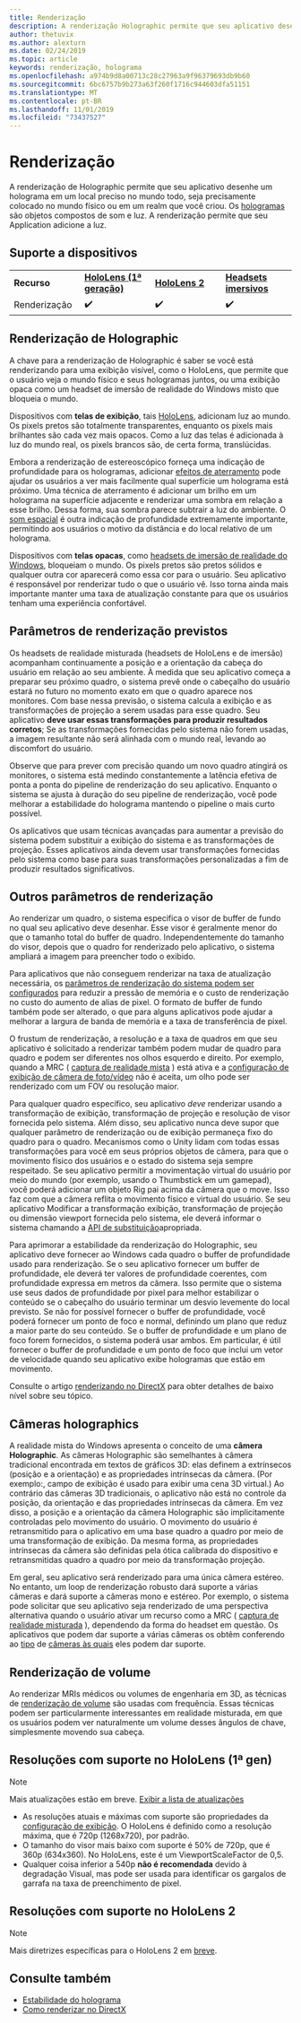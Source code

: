 ```yaml
---
title: Renderização
description: A renderização Holographic permite que seu aplicativo desenhe um holograma em um local preciso no mundo todo, seja com precisão no mundo físico ou em um realm que você criou.
author: thetuvix
ms.author: alexturn
ms.date: 02/24/2019
ms.topic: article
keywords: renderização, holograma
ms.openlocfilehash: a974b9d8a00713c28c27963a9f96379693db9b60
ms.sourcegitcommit: 6bc6757b9b273a63f260f1716c944603dfa51151
ms.translationtype: MT
ms.contentlocale: pt-BR
ms.lasthandoff: 11/01/2019
ms.locfileid: "73437527"
---
```

# <a name="rendering"></a>Renderização

A renderização de Holographic permite que seu aplicativo desenhe um holograma em um local preciso no mundo todo, seja precisamente colocado no mundo físico ou em um realm que você criou. Os [hologramas](hologram.md) são objetos compostos de som e luz. A renderização permite que seu Application adicione a luz.

## <a name="device-support"></a>Suporte a dispositivos

<table>
    <colgroup>
    <col width="25%" />
    <col width="25%" />
    <col width="25%" />
    <col width="25%" />
    </colgroup>
    <tr>
        <td><strong>Recurso</strong></td>
        <td><a href="hololens-hardware-details.md"><strong>HoloLens (1ª geração)</strong></a></td>
        <td><a href="https://docs.microsoft.com/hololens/hololens2-hardware"><strong>HoloLens 2</strong></td>
        <td><a href="immersive-headset-hardware-details.md"><strong>Headsets imersivos</strong></a></td>
    </tr>
     <tr>
        <td>Renderização</td>
        <td>✔️</td>
        <td>✔️</td>
        <td>✔️</td>
    </tr>
</table>

## <a name="holographic-rendering"></a>Renderização de Holographic

A chave para a renderização de Holographic é saber se você está renderizando para uma exibição visível, como o HoloLens, que permite que o usuário veja o mundo físico e seus hologramas juntos, ou uma exibição opaca como um headset de imersão de realidade do Windows misto que bloqueia o mundo.

Dispositivos com **telas de exibição**, tais [HoloLens](hololens-hardware-details.md), adicionam luz ao mundo. Os pixels pretos são totalmente transparentes, enquanto os pixels mais brilhantes são cada vez mais opacos. Como a luz das telas é adicionada à luz do mundo real, os pixels brancos são, de certa forma, translúcidas.

Embora a renderização de estereoscópico forneça uma indicação de profundidade para os hologramas, adicionar [efeitos de aterramento](interaction-fundamentals.md) pode ajudar os usuários a ver mais facilmente qual superfície um holograma está próximo. Uma técnica de aterramento é adicionar um brilho em um holograma na superfície adjacente e renderizar uma sombra em relação a esse brilho. Dessa forma, sua sombra parece subtrair a luz do ambiente. O [som espacial](spatial-sound.md) é outra indicação de profundidade extremamente importante, permitindo aos usuários o motivo da distância e do local relativo de um holograma.

Dispositivos com **telas opacas**, como [headsets de imersão de realidade do Windows](immersive-headset-hardware-details.md), bloqueiam o mundo. Os pixels pretos são pretos sólidos e qualquer outra cor aparecerá como essa cor para o usuário. Seu aplicativo é responsável por renderizar tudo o que o usuário vê. Isso torna ainda mais importante manter uma taxa de atualização constante para que os usuários tenham uma experiência confortável.

## <a name="predicted-rendering-parameters"></a>Parâmetros de renderização previstos

Os headsets de realidade misturada (headsets de HoloLens e de imersão) acompanham continuamente a posição e a orientação da cabeça do usuário em relação ao seu ambiente. À medida que seu aplicativo começa a preparar seu próximo quadro, o sistema prevê onde o cabeçalho do usuário estará no futuro no momento exato em que o quadro aparece nos monitores. Com base nessa previsão, o sistema calcula a exibição e as transformações de projeção a serem usadas para esse quadro. Seu aplicativo **deve usar essas transformações para produzir resultados corretos**; Se as transformações fornecidas pelo sistema não forem usadas, a imagem resultante não será alinhada com o mundo real, levando ao discomfort do usuário.

Observe que para prever com precisão quando um novo quadro atingirá os monitores, o sistema está medindo constantemente a latência efetiva de ponta a ponta do pipeline de renderização do seu aplicativo. Enquanto o sistema se ajusta à duração do seu pipeline de renderização, você pode melhorar a estabilidade do holograma mantendo o pipeline o mais curto possível.

Os aplicativos que usam técnicas avançadas para aumentar a previsão do sistema podem substituir a exibição do sistema e as transformações de projeção. Esses aplicativos ainda devem usar transformações fornecidas pelo sistema como base para suas transformações personalizadas a fim de produzir resultados significativos.

## <a name="other-rendering-parameters"></a>Outros parâmetros de renderização

Ao renderizar um quadro, o sistema especifica o visor de buffer de fundo no qual seu aplicativo deve desenhar. Esse visor é geralmente menor do que o tamanho total do buffer de quadro. Independentemente do tamanho do visor, depois que o quadro for renderizado pelo aplicativo, o sistema ampliará a imagem para preencher todo o exibido.

Para aplicativos que não conseguem renderizar na taxa de atualização necessária, os [parâmetros de renderização do sistema podem ser configurados](https://docs.microsoft.com/uwp/api/Windows.Graphics.Holographic.HolographicViewConfiguration#Windows_Graphics_Holographic_HolographicViewConfiguration) para reduzir a pressão de memória e o custo de renderização no custo do aumento de alias de pixel. O formato de buffer de fundo também pode ser alterado, o que para alguns aplicativos pode ajudar a melhorar a largura de banda de memória e a taxa de transferência de pixel.

O frustum de renderização, a resolução e a taxa de quadros em que seu aplicativo é solicitado a renderizar também podem mudar de quadro para quadro e podem ser diferentes nos olhos esquerdo e direito. Por exemplo, quando a MRC ( [captura de realidade mista](mixed-reality-capture.md) ) está ativa e a [configuração de exibição de câmera de foto/vídeo](https://docs.microsoft.com/uwp/api/Windows.Graphics.Holographic.HolographicViewConfigurationKind#Windows_Graphics_Holographic_HolographicViewConfigurationKind) não é aceita, um olho pode ser renderizado com um FOV ou resolução maior.

Para qualquer quadro específico, seu aplicativo *deve* renderizar usando a transformação de exibição, transformação de projeção e resolução de visor fornecida pelo sistema. Além disso, seu aplicativo nunca deve supor que qualquer parâmetro de renderização ou de exibição permaneça fixo do quadro para o quadro. Mecanismos como o Unity lidam com todas essas transformações para você em seus próprios objetos de câmera, para que o movimento físico dos usuários e o estado do sistema seja sempre respeitado. Se seu aplicativo permitir a movimentação virtual do usuário por meio do mundo (por exemplo, usando o Thumbstick em um gamepad), você poderá adicionar um objeto Rig pai acima da câmera que o move. Isso faz com que a câmera reflita o movimento físico e virtual do usuário. Se seu aplicativo Modificar a transformação exibição, transformação de projeção ou dimensão viewport fornecida pelo sistema, ele deverá informar o sistema chamando a [API de substituição](https://docs.microsoft.com/uwp/api/Windows.Graphics.Holographic.HolographicCameraPose#Windows_Graphics_Holographic_HolographicCameraPose)apropriada.

Para aprimorar a estabilidade da renderização do Holographic, seu aplicativo deve fornecer ao Windows cada quadro o buffer de profundidade usado para renderização. Se o seu aplicativo fornecer um buffer de profundidade, ele deverá ter valores de profundidade coerentes, com profundidade expressa em metros da câmera. Isso permite que o sistema use seus dados de profundidade por pixel para melhor estabilizar o conteúdo se o cabeçalho do usuário terminar um desvio levemente do local previsto. Se não for possível fornecer o buffer de profundidade, você poderá fornecer um ponto de foco e normal, definindo um plano que reduz a maior parte do seu conteúdo. Se o buffer de profundidade e um plano de foco forem fornecidos, o sistema poderá usar ambos. Em particular, é útil fornecer o buffer de profundidade e um ponto de foco que inclui um vetor de velocidade quando seu aplicativo exibe hologramas que estão em movimento.

Consulte o artigo [renderizando no DirectX](rendering-in-directx.md) para obter detalhes de baixo nível sobre seu tópico.

## <a name="holographic-cameras"></a>Câmeras holographics

A realidade mista do Windows apresenta o conceito de uma **câmera Holographic**. As câmeras Holographic são semelhantes à câmera tradicional encontrada em textos de gráficos 3D: elas definem a extrínsecos (posição e a orientação) e as propriedades intrínsecas da câmera. (Por exemplo:, campo de exibição é usado para exibir uma cena 3D virtual.) Ao contrário das câmeras 3D tradicionais, o aplicativo não está no controle da posição, da orientação e das propriedades intrínsecas da câmera. Em vez disso, a posição e a orientação da câmera Holographic são implicitamente controladas pelo movimento do usuário. O movimento do usuário é retransmitido para o aplicativo em uma base quadro a quadro por meio de uma transformação de exibição. Da mesma forma, as propriedades intrínsecas da câmera são definidas pela ótica calibrada do dispositivo e retransmitidas quadro a quadro por meio da transformação projeção.

Em geral, seu aplicativo será renderizado para uma única câmera estéreo. No entanto, um loop de renderização robusto dará suporte a várias câmeras e dará suporte a câmeras mono e estéreo. Por exemplo, o sistema pode solicitar que seu aplicativo seja renderizado de uma perspectiva alternativa quando o usuário ativar um recurso como a MRC ( [captura de realidade misturada](mixed-reality-capture.md) ), dependendo da forma do headset em questão. Os aplicativos que podem dar suporte a várias câmeras os obtêm conferendo ao [tipo](https://docs.microsoft.com/uwp/api/Windows.Graphics.Holographic.HolographicViewConfigurationKind#Windows_Graphics_Holographic_HolographicViewConfigurationKind) de [câmeras às quais](https://docs.microsoft.com/uwp/api/Windows.Graphics.Holographic.HolographicViewConfiguration#Windows_Graphics_Holographic_HolographicViewConfiguration) eles podem dar suporte.

## <a name="volume-rendering"></a>Renderização de volume

Ao renderizar MRIs médicos ou volumes de engenharia em 3D, as técnicas de [renderização de volume](volume-rendering.md) são usadas com frequência. Essas técnicas podem ser particularmente interessantes em realidade misturada, em que os usuários podem ver naturalmente um volume desses ângulos de chave, simplesmente movendo sua cabeça.

## <a name="supported-resolutions-on-hololens-1st-gen"></a>Resoluções com suporte no HoloLens (1ª gen)
> [!NOTE]
> Mais atualizações estão em breve. [Exibir a lista de atualizações](release-notes-april-2018.md)

* As resoluções atuais e máximas com suporte são propriedades da [configuração de exibição](https://docs.microsoft.com/uwp/api/Windows.Graphics.Holographic.HolographicViewConfiguration#Windows_Graphics_Holographic_HolographicViewConfiguration). O HoloLens é definido como a resolução máxima, que é 720p (1268x720), por padrão.
* O tamanho do visor mais baixo com suporte é 50% de 720p, que é 360p (634x360). No HoloLens, este é um ViewportScaleFactor de 0,5.
* Qualquer coisa inferior a 540p **não é recomendada** devido à degradação Visual, mas pode ser usada para identificar os gargalos de garrafa na taxa de preenchimento de pixel.

## <a name="supported-resolutions-on-hololens-2"></a>Resoluções com suporte no HoloLens 2

> [!NOTE]
> Mais diretrizes específicas para o HoloLens 2 em [breve](news.md).


## <a name="see-also"></a>Consulte também
* [Estabilidade do holograma](hologram-stability.md)
* [Como renderizar no DirectX](rendering-in-directx.md)
